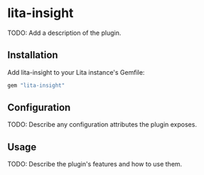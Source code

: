 # lita-insight

TODO: Add a description of the plugin.

## Installation

Add lita-insight to your Lita instance's Gemfile:

``` ruby
gem "lita-insight"
```

## Configuration

TODO: Describe any configuration attributes the plugin exposes.

## Usage

TODO: Describe the plugin's features and how to use them.
